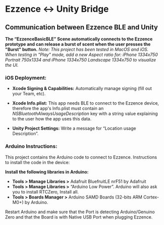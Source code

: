 # Ezzence <-> Unity Bridge

## **Communication between Ezzence BLE and Unity**

**The “EzzenceBasicBLE” Scene automatically connects to the Ezzence prototype and can release a burst of scent when the user presses the "Burst" button.**
*Note: This project has been tested in MacOS and iOS. When testing in "Play" mode, add a new Aspect ratio for: iPhone 1334x750 Portrait 750x1334 and iPhone 1334x750 Landscape 1334x750 to visualize the UI.*

### iOS Deployment:

* **Xcode Signing & Capabilities:** Automatically manage signing (fill out your Team, etc).

* **Xcode Info.plist:** This app needs BLE to connect to the Ezzence device, therefore the app's Info.plist must contain an *NSBluetoothAlwaysUsageDescription* key with a string value explaining to the user how the app uses this data.

* **Unity Project Settings:** Write a message for “Location usage Description”.


### Arduino Instructions:
This project contains the Arduino code to connect to Ezzence.
Instructions to install the code in the device:

**Install the following libraries in Arduino:**
* **Tools > Manage Libraries >** Adafruit BluefruitLE nrF51 by Adafruit
* **Tools > Manage Libraries >** “Arduino Low Power”. Arduino will also ask you to install RTCZero, Install all.
* **Tools > Boards Manager >** Arduino SAMD Boards (32-bits ARM Cortex-M0+) by Arduino. 

Restart Arduino and make sure that the Port is detecting Arduino/Genuino Zero and that the Board is with Native USB Port when plugging Ezzence.
